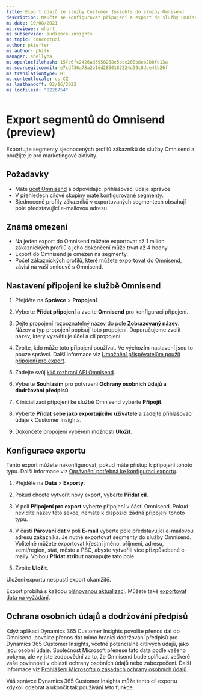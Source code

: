 ```yaml
---
title: Export údajů ze služby Customer Insights do služby Omnisend
description: Naučte se konfigurovat připojení a export do služby Omnisend.
ms.date: 10/08/2021
ms.reviewer: mhart
ms.subservice: audience-insights
ms.topic: conceptual
author: pkieffer
ms.author: philk
manager: shellyha
ms.openlocfilehash: 15fc6fc2426ad3958268e5bcc200b8eb2b0fd13a
ms.sourcegitcommit: e7cdf36a78a2b1dd2850183224d39c8dde46b26f
ms.translationtype: HT
ms.contentlocale: cs-CZ
ms.lasthandoff: 02/16/2022
ms.locfileid: "8226754"
---
```

# <a name="export-segments-to-omnisend-preview"></a>Export segmentů do Omnisend (preview)

Exportujte segmenty sjednocených profilů zákazníků do služby Omnisend a použijte je pro marketingové aktivity.

## <a name="prerequisites"></a>Požadavky

-   Máte [účet Omnisend](https://www.omnisend.com/) a odpovídající přihlašovací údaje správce.
-   V přehledech cílové skupiny máte [konfigurované segmenty](segments.md).
-   Sjednocené profily zákazníků v exportovaných segmentech obsahují pole představující e-mailovou adresu.

## <a name="known-limitations"></a>Známá omezení

- Na jeden export do Omnisend můžete exportovat až 1 milion zákaznických profilů a jeho dokončení může trvat až 4 hodny.
- Export do Omnisend je omezen na segmenty.
- Počet zákaznických profilů, které můžete exportovat do Omnisend, závisí na vaší smlouvě s Omnisend.

## <a name="set-up-connection-to-omnisend"></a>Nastavení připojení ke službě Omnisend

1. Přejděte na **Správce** > **Propojení**.

1. Vyberte **Přidat připojení** a zvolte **Omnisend** pro konfiguraci připojení.

1. Dejte propojení rozpoznatelný název do pole **Zobrazovaný název**. Název a typ propojení popisují toto propojení. Doporučujeme zvolit název, který vysvětluje účel a cíl propojení.

1. Zvolte, kdo může toto připojení používat. Ve výchozím nastavení jsou to pouze správci. Další informace viz [Umožnění přispěvatelům použít připojení pro export](connections.md#allow-contributors-to-use-a-connection-for-exports).

1. Zadejte svůj [klíč rozhraní API Omnisend](https://support.omnisend.com/en/articles/1061890-generating-api-key).

1. Vyberte **Souhlasím** pro potvrzení **Ochrany osobních údajů a dodržování předpisů**.

1. K inicializaci připojení ke službě Omnisend vyberte **Připojit**.

1. Vyberte **Přidat sebe jako exportujícího uživatele** a zadejte přihlašovací údaje k Customer Insights.

1. Dokončete propojení výběrem možnosti **Uložit**.

## <a name="configure-an-export"></a>Konfigurace exportu

Tento export můžete nakonfigurovat, pokud máte přístup k připojení tohoto typu. Další informace viz [Oprávnění potřebná ke konfiguraci exportu](export-destinations.md#set-up-a-new-export).

1. Přejděte na **Data** > **Exporty**.

1. Pokud chcete vytvořit nový export, vyberte **Přidat cíl**.

1. V poli **Připojení pro export** vyberte připojení v části Omnisend. Pokud nevidíte název této sekce, nemáte k dispozici žádná připojení tohoto typu.

1. V části **Párování dat** v poli **E-mail** vyberte pole představující e-mailovou adresu zákazníka. Je nutné exportovat segmenty do služby Omnisend. Volitelně můžete exportovat křestní jméno, příjmení, adresu, zemi/region, stát, město a PSČ, abyste vytvořili více přizpůsobené e-maily. Volbou **Přidat atribut** namapujte tato pole.

1. Zvolte **Uložit**.

Uložení exportu nespustí export okamžitě.

Export probíhá s každou [plánovanou aktualizací](system.md#schedule-tab). Můžete také [exportovat data na vyžádání](export-destinations.md#run-exports-on-demand). 


## <a name="data-privacy-and-compliance"></a>Ochrana osobních údajů a dodržování předpisů

Když aplikaci Dynamics 365 Customer Insights povolíte přenos dat do Omnisend, povolíte přenos dat mimo hranici dodržování předpisů pro Dynamics 365 Customer Insights, včetně potenciálně citlivých údajů, jako jsou osobní údaje. Společnost Microsoft přenese tato data podle vašeho pokynu, ale vy jste zodpovědní za to, že Omnisend bude splňovat veškeré vaše povinnosti v oblasti ochrany osobních údajů nebo zabezpečení. Další informace viz [Prohlášení Microsoftu o zásadách ochrany osobních údajů](https://go.microsoft.com/fwlink/?linkid=396732).

Váš správce Dynamics 365 Customer Insights může tento cíl exportu kdykoli odebrat a ukončit tak používání této funkce.
